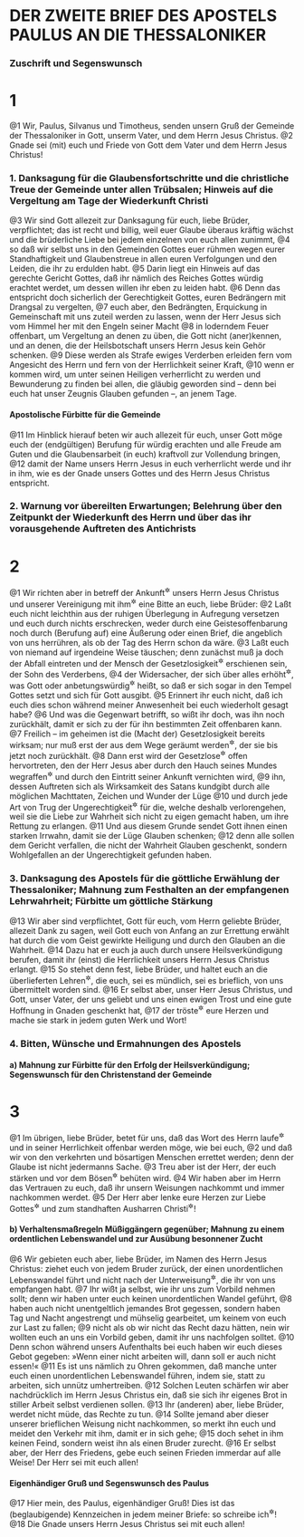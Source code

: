 # DER ZWEITE BRIEF DES APOSTELS PAULUS AN DIE THESSALONIKER

### Zuschrift und Segenswunsch

# 1
@1 Wir, Paulus, Silvanus und Timotheus, senden unsern Gruß der Gemeinde der Thessaloniker in Gott, unserm Vater, und dem Herrn Jesus Christus.
@2 Gnade sei (mit) euch und Friede von Gott dem Vater und dem Herrn Jesus Christus!

### 1. Danksagung für die Glaubensfortschritte und die christliche Treue der Gemeinde unter allen Trübsalen; Hinweis auf die Vergeltung am Tage der Wiederkunft Christi

@3 Wir sind Gott allezeit zur Danksagung für euch, liebe Brüder, verpflichtet; das ist recht und billig, weil euer Glaube überaus kräftig wächst und die brüderliche Liebe bei jedem einzelnen von euch allen zunimmt,
@4 so daß wir selbst uns in den Gemeinden Gottes euer rühmen wegen eurer Standhaftigkeit und Glaubenstreue in allen euren Verfolgungen und den Leiden, die ihr zu erdulden habt.
@5 Darin liegt ein Hinweis auf das gerechte Gericht Gottes, daß ihr nämlich des Reiches Gottes würdig erachtet werdet, um dessen willen ihr eben zu leiden habt.
@6 Denn das entspricht doch sicherlich der Gerechtigkeit Gottes, euren Bedrängern mit Drangsal zu vergelten,
@7 euch aber, den Bedrängten, Erquickung in Gemeinschaft mit uns zuteil werden zu lassen, wenn der Herr Jesus sich vom Himmel her mit den Engeln seiner Macht
@8 in loderndem Feuer offenbart, um Vergeltung an denen zu üben, die Gott nicht (aner)kennen, und an denen, die der Heilsbotschaft unsers Herrn Jesus kein Gehör schenken.
@9 Diese werden als Strafe ewiges Verderben erleiden fern vom Angesicht des Herrn und fern von der Herrlichkeit seiner Kraft,
@10 wenn er kommen wird, um unter seinen Heiligen verherrlicht zu werden und Bewunderung zu finden bei allen, die gläubig geworden sind – denn bei euch hat unser Zeugnis Glauben gefunden –, an jenem Tage.

#### Apostolische Fürbitte für die Gemeinde

@11 Im Hinblick hierauf beten wir auch allezeit für euch, unser Gott möge euch der (endgültigen) Berufung für würdig erachten und alle Freude am Guten und die Glaubensarbeit (in euch) kraftvoll zur Vollendung bringen,
@12 damit der Name unsers Herrn Jesus in euch verherrlicht werde und ihr in ihm, wie es der Gnade unsers Gottes und des Herrn Jesus Christus entspricht.

### 2. Warnung vor übereilten Erwartungen; Belehrung über den Zeitpunkt der Wiederkunft des Herrn und über das ihr vorausgehende Auftreten des Antichrists

# 2
@1 Wir richten aber in betreff der Ankunft<sup title="= Wiederkunft">&#x2732;</sup> unsers Herrn Jesus Christus und unserer Vereinigung mit ihm<sup title="oder: Entrückung zu ihm">&#x2732;</sup> eine Bitte an euch, liebe Brüder:
@2 Laßt euch nicht leichthin aus der ruhigen Überlegung in Aufregung versetzen und euch durch nichts erschrecken, weder durch eine Geistesoffenbarung noch durch (Berufung auf) eine Äußerung oder einen Brief, die angeblich von uns herrühren, als ob der Tag des Herrn schon da wäre.
@3 Laßt euch von niemand auf irgendeine Weise täuschen; denn zunächst muß ja doch der Abfall eintreten und der Mensch der Gesetzlosigkeit<sup title="oder: des Frevels">&#x2732;</sup> erschienen sein, der Sohn des Verderbens,
@4 der Widersacher, der sich über alles erhöht<sup title="oder: gegen alles erhebt">&#x2732;</sup>, was Gott oder anbetungswürdig<sup title="oder: rechtmäßige Gottesverehrung">&#x2732;</sup> heißt, so daß er sich sogar in den Tempel Gottes setzt und sich für Gott ausgibt.
@5 Erinnert ihr euch nicht, daß ich euch dies schon während meiner Anwesenheit bei euch wiederholt gesagt habe?
@6 Und was die Gegenwart betrifft, so wißt ihr doch, was ihn noch zurückhält, damit er sich zu der für ihn bestimmten Zeit offenbaren kann.
@7 Freilich – im geheimen ist die (Macht der) Gesetzlosigkeit bereits wirksam; nur muß erst der aus dem Wege geräumt werden<sup title="oder: sein">&#x2732;</sup>, der sie bis jetzt noch zurückhält.
@8 Dann erst wird der Gesetzlose<sup title="oder: Frevler">&#x2732;</sup> offen hervortreten, den der Herr Jesus aber durch den Hauch seines Mundes wegraffen<sup title="oder: umbringen">&#x2732;</sup> und durch den Eintritt seiner Ankunft vernichten wird,
@9 ihn, dessen Auftreten sich als Wirksamkeit des Satans kundgibt durch alle möglichen Machttaten, Zeichen und Wunder der Lüge
@10 und durch jede Art von Trug der Ungerechtigkeit<sup title="oder: trügerischer Verführung">&#x2732;</sup> für die, welche deshalb verlorengehen, weil sie die Liebe zur Wahrheit sich nicht zu eigen gemacht haben, um ihre Rettung zu erlangen.
@11 Und aus diesem Grunde sendet Gott ihnen einen starken Irrwahn, damit sie der Lüge Glauben schenken;
@12 denn alle sollen dem Gericht verfallen, die nicht der Wahrheit Glauben geschenkt, sondern Wohlgefallen an der Ungerechtigkeit gefunden haben.

### 3. Danksagung des Apostels für die göttliche Erwählung der Thessaloniker; Mahnung zum Festhalten an der empfangenen Lehrwahrheit; Fürbitte um göttliche Stärkung

@13 Wir aber sind verpflichtet, Gott für euch, vom Herrn geliebte Brüder, allezeit Dank zu sagen, weil Gott euch von Anfang an zur Errettung erwählt hat durch die vom Geist gewirkte Heiligung und durch den Glauben an die Wahrheit.
@14 Dazu hat er euch ja auch durch unsere Heilsverkündigung berufen, damit ihr (einst) die Herrlichkeit unsers Herrn Jesus Christus erlangt.
@15 So stehet denn fest, liebe Brüder, und haltet euch an die überlieferten Lehren<sup title="oder: Weisungen">&#x2732;</sup>, die euch, sei es mündlich, sei es brieflich, von uns übermittelt worden sind.
@16 Er selbst aber, unser Herr Jesus Christus, und Gott, unser Vater, der uns geliebt und uns einen ewigen Trost und eine gute Hoffnung in Gnaden geschenkt hat,
@17 der tröste<sup title="= ermutige">&#x2732;</sup> eure Herzen und mache sie stark in jedem guten Werk und Wort!

### 4. Bitten, Wünsche und Ermahnungen des Apostels

#### a) Mahnung zur Fürbitte für den Erfolg der Heilsverkündigung; Segenswunsch für den Christenstand der Gemeinde

# 3
@1 Im übrigen, liebe Brüder, betet für uns, daß das Wort des Herrn laufe<sup title="= sich schnell ausbreite">&#x2732;</sup> und in seiner Herrlichkeit offenbar werden möge, wie bei euch,
@2 und daß wir von den verkehrten und bösartigen Menschen errettet werden; denn der Glaube ist nicht jedermanns Sache.
@3 Treu aber ist der Herr, der euch stärken und vor dem Bösen<sup title="= dem Teufel">&#x2732;</sup> behüten wird.
@4 Wir haben aber im Herrn das Vertrauen zu euch, daß ihr unsern Weisungen nachkommt und immer nachkommen werdet.
@5 Der Herr aber lenke eure Herzen zur Liebe Gottes<sup title="oder: gegen Gott">&#x2732;</sup> und zum standhaften Ausharren Christi<sup title="oder: zum geduldigen Harren auf Christus">&#x2732;</sup>!

#### b) Verhaltensmaßregeln Müßiggängern gegenüber; Mahnung zu einem ordentlichen Lebenswandel und zur Ausübung besonnener Zucht

@6 Wir gebieten euch aber, liebe Brüder, im Namen des Herrn Jesus Christus: ziehet euch von jedem Bruder zurück, der einen unordentlichen Lebenswandel führt und nicht nach der Unterweisung<sup title="oder: den Weisungen lebt">&#x2732;</sup>, die ihr von uns empfangen habt.
@7 Ihr wißt ja selbst, wie ihr uns zum Vorbild nehmen sollt; denn wir haben unter euch keinen unordentlichen Wandel geführt,
@8 haben auch nicht unentgeltlich jemandes Brot gegessen, sondern haben Tag und Nacht angestrengt und mühselig gearbeitet, um keinem von euch zur Last zu fallen;
@9 nicht als ob wir nicht das Recht dazu hätten, nein wir wollten euch an uns ein Vorbild geben, damit ihr uns nachfolgen solltet.
@10 Denn schon während unsers Aufenthalts bei euch haben wir euch dieses Gebot gegeben: »Wenn einer nicht arbeiten will, dann soll er auch nicht essen!«
@11 Es ist uns nämlich zu Ohren gekommen, daß manche unter euch einen unordentlichen Lebenswandel führen, indem sie, statt zu arbeiten, sich unnütz umhertreiben.
@12 Solchen Leuten schärfen wir aber nachdrücklich im Herrn Jesus Christus ein, daß sie sich ihr eigenes Brot in stiller Arbeit selbst verdienen sollen.
@13 Ihr (anderen) aber, liebe Brüder, werdet nicht müde, das Rechte zu tun.
@14 Sollte jemand aber dieser unserer brieflichen Weisung nicht nachkommen, so merkt ihn euch und meidet den Verkehr mit ihm, damit er in sich gehe;
@15 doch sehet in ihm keinen Feind, sondern weist ihn als einen Bruder zurecht.
@16 Er selbst aber, der Herr des Friedens, gebe euch seinen Frieden immerdar auf alle Weise! Der Herr sei mit euch allen!

#### Eigenhändiger Gruß und Segenswunsch des Paulus

@17 Hier mein, des Paulus, eigenhändiger Gruß! Dies ist das (beglaubigende) Kennzeichen in jedem meiner Briefe: so schreibe ich<sup title="= so sieht meine Handschrift oder: Namensunterschrift aus">&#x2732;</sup>!
@18 Die Gnade unsers Herrn Jesus Christus sei mit euch allen!